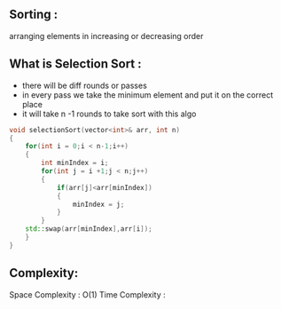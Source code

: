 ## Sorting :
arranging elements in increasing or decreasing order
## What is Selection Sort :
- there will be diff rounds or passes
- in every pass we take the minimum element and put it on the correct place
- it will take n -1  rounds to take sort with this algo
```cpp
void selectionSort(vector<int>& arr, int n)
{
	for(int i = 0;i < n-1;i++)
	{
		int minIndex = i;
		for(int j = i +1;j < n;j++)
		{
			if(arr[j]<arr[minIndex])
			{
				minIndex = j;
			}
		}
	std::swap(arr[minIndex],arr[i]);
	}
}
```

## Complexity:
Space Complexity : O(1)
Time Complexity : 
